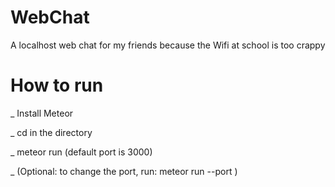 # WebChat
A localhost web chat for my friends because the Wifi at school is too crappy

# How to run
_ Install Meteor

_ cd in the directory

_ meteor run (default port is 3000)

_ (Optional: to change the port, run: meteor run --port <number>)
